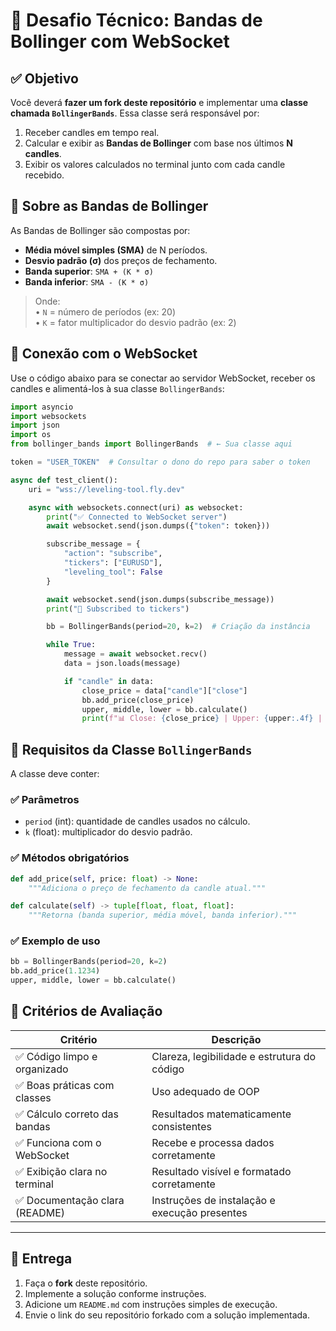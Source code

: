# 🧪 Desafio Técnico: Bandas de Bollinger com WebSocket

## ✅ Objetivo

Você deverá **fazer um fork deste repositório** e implementar uma **classe chamada `BollingerBands`**. Essa classe será responsável por:

1. Receber candles em tempo real.
2. Calcular e exibir as **Bandas de Bollinger** com base nos últimos **N candles**.
3. Exibir os valores calculados no terminal junto com cada candle recebido.

## 📘 Sobre as Bandas de Bollinger

As Bandas de Bollinger são compostas por:

- **Média móvel simples (SMA)** de N períodos.
- **Desvio padrão (σ)** dos preços de fechamento.
- **Banda superior**: `SMA + (K * σ)`
- **Banda inferior**: `SMA - (K * σ)`

> Onde:  
> • `N` = número de períodos (ex: 20)  
> • `K` = fator multiplicador do desvio padrão (ex: 2)

## 🔗 Conexão com o WebSocket

Use o código abaixo para se conectar ao servidor WebSocket, receber os candles e alimentá-los à sua classe `BollingerBands`:

```python
import asyncio
import websockets
import json
import os
from bollinger_bands import BollingerBands  # ← Sua classe aqui

token = "USER_TOKEN"  # Consultar o dono do repo para saber o token

async def test_client():
    uri = "wss://leveling-tool.fly.dev"

    async with websockets.connect(uri) as websocket:
        print("✅ Connected to WebSocket server")
        await websocket.send(json.dumps({"token": token}))

        subscribe_message = {
            "action": "subscribe",
            "tickers": ["EURUSD"],
            "leveling_tool": False
        }

        await websocket.send(json.dumps(subscribe_message))
        print("📡 Subscribed to tickers")

        bb = BollingerBands(period=20, k=2)  # Criação da instância

        while True:
            message = await websocket.recv()
            data = json.loads(message)

            if "candle" in data:
                close_price = data["candle"]["close"]
                bb.add_price(close_price)
                upper, middle, lower = bb.calculate()
                print(f"📊 Close: {close_price} | Upper: {upper:.4f} | SMA: {middle:.4f} | Lower: {lower:.4f}")
```

## 🧠 Requisitos da Classe `BollingerBands`

A classe deve conter:

### ✅ Parâmetros

- `period` (int): quantidade de candles usados no cálculo.
- `k` (float): multiplicador do desvio padrão.

### ✅ Métodos obrigatórios

```python
def add_price(self, price: float) -> None:
    """Adiciona o preço de fechamento da candle atual."""

def calculate(self) -> tuple[float, float, float]:
    """Retorna (banda superior, média móvel, banda inferior)."""
```

### ✅ Exemplo de uso

```python
bb = BollingerBands(period=20, k=2)
bb.add_price(1.1234)
upper, middle, lower = bb.calculate()
```

## 🧪 Critérios de Avaliação

| Critério                             | Descrição                                     |
|-------------------------------------|-----------------------------------------------|
| ✅ Código limpo e organizado         | Clareza, legibilidade e estrutura do código   |
| ✅ Boas práticas com classes         | Uso adequado de OOP                           |
| ✅ Cálculo correto das bandas        | Resultados matematicamente consistentes       |
| ✅ Funciona com o WebSocket          | Recebe e processa dados corretamente          |
| ✅ Exibição clara no terminal        | Resultado visível e formatado corretamente    |
| ✅ Documentação clara (README)       | Instruções de instalação e execução presentes |

---

## 📝 Entrega

1. Faça o **fork** deste repositório.
2. Implemente a solução conforme instruções.
3. Adicione um `README.md` com instruções simples de execução.
4. Envie o link do seu repositório forkado com a solução implementada.

